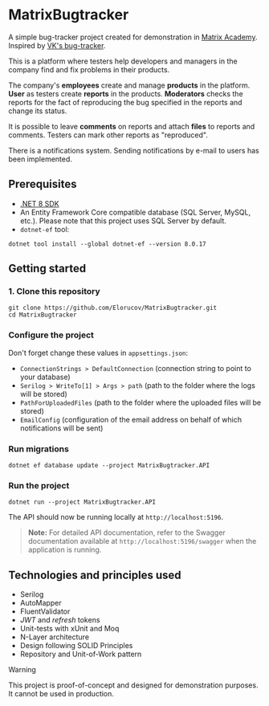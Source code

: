 # MatrixBugtracker

A simple bug-tracker project created for demonstration in [Matrix Academy](https://matrixacademy.edu.az). Inspired by [VK's bug-tracker](https://vk.com/testing). 

This is a platform where testers help developers and managers in the company find and fix problems in their products.

The company's __employees__ create and manage __products__ in the platform. __User__ as testers create __reports__ in the products. __Moderators__ checks the reports for the fact of reproducing the bug specified in the reports and change its status.

It is possible to leave __comments__ on reports and attach __files__ to reports and comments. Testers can mark other reports as "reproduced".

There is a notifications system. Sending notifications by e-mail to users has been implemented.

## Prerequisites

* [.NET 8 SDK](https://dotnet.microsoft.com/download/dotnet/6.0)
* An Entity Framework Core compatible database (SQL Server, MySQL, etc.). Please note that this project uses SQL Server by default.
* `dotnet-ef` tool:
```
dotnet tool install --global dotnet-ef --version 8.0.17
```

## Getting started

### 1. Clone this repository

```
git clone https://github.com/Elorucov/MatrixBugtracker.git
cd MatrixBugtracker
```

### Configure the project

Don't forget change these values in `appsettings.json`: 

* `ConnectionStrings > DefaultConnection` (connection string to point to your database)
* `Serilog > WriteTo[1] > Args > path` (path to the folder where the logs will be stored)
* `PathForUploadedFiles` (path to the folder where the uploaded files will be stored)
* `EmailConfig` (сonfiguration of the email address on behalf of which notifications will be sent)

### Run migrations

```
dotnet ef database update --project MatrixBugtracker.API
```

### Run the project

```
dotnet run --project MatrixBugtracker.API
```

The API should now be running locally at `http://localhost:5196`.

> __Note:__ For detailed API documentation, refer to the Swagger documentation available at `http://localhost:5196/swagger` when the application is running.

## Technologies and principles used

* Serilog
* AutoMapper
* FluentValidator
* _JWT_ and _refresh_ tokens
* Unit-tests with xUnit and Moq
* N-Layer architecture
* Design following SOLID Principles
* Repository and Unit-of-Work pattern

> [!WARNING]
> This project is proof-of-concept and designed for demonstration purposes. It cannot be used in production.

